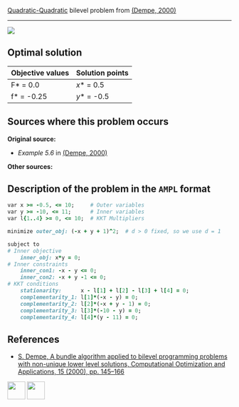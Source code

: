 [Quadratic-Quadratic](/BASBLib/QP-QP-problems) bilevel problem from [(Dempe, 2000)][Dempe, 2000]

---

![](/BASBLib/images/d_2000_01_eq.jpg)

## Optimal solution

Objective values   | Solution points         |
------------------ | ----------------------- |
F* = 0.0           | _x_* = 0.5              |
f* = -0.25         | _y_* = -0.5             |

## Sources where this problem occurs

__Original source:__

 - _Example 5.6_ in [(Dempe, 2000)][Dempe, 2000]

__Other sources:__

## Description of the problem in the `AMPL` format

```ruby
var x >= -0.5, <= 10;     # Outer variables
var y >= -10, <= 11;      # Inner variables
var l{1..4} >= 0, <= 10;  # KKT Multipliers

minimize outer_obj: (-x + y + 1)^2;  # d > 0 fixed, so we use d = 1

subject to
# Inner objective
    inner_obj: x*y = 0;
# Inner constraints
    inner_con1: -x - y <= 0;
    inner_con2: -x + y -1 <= 0;
# KKT conditions
    stationarity:      x - l[1] + l[2] - l[3] + l[4] = 0;
    complementarity_1: l[1]*(-x - y) = 0;
    complementarity_2: l[2]*(-x + y - 1) = 0;
    complementarity_3: l[3]*(-10 - y) = 0;
    complementarity_4: l[4]*(y - 11) = 0;
```

##  References

- [S. Dempe, A bundle algorithm applied to bilevel programming problems with non-unique lower level solutions, Computational Optimization and Applications, 15 (2000), pp. 145–166](https://doi.org/10.1023/A:1008735010803)

[<img src="http://www.interupgrade.com/images/pfeil-backbutton.png" width="40" height="40">](/BASBLib/QP-QP-problems "Back to summary of QP-QP bilevel problems")
[<img src="https://cdn1.iconfinder.com/data/icons/MetroStation-PNG/128/MB__home.png" width="40" height="40">](/BASBLib/index "Back to homepage")

[Dempe, 2000]: https://doi.org/10.1023/A:1008735010803

